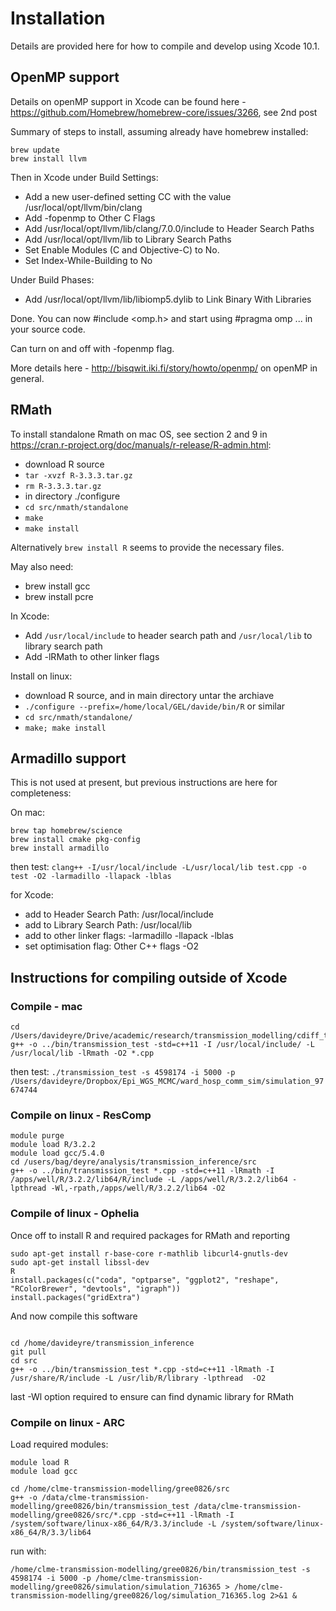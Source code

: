 # Installation

Details are provided here for how to compile and develop using Xcode 10.1. 

## OpenMP support

Details on openMP support in Xcode can be found here - https://github.com/Homebrew/homebrew-core/issues/3266, see 2nd post

Summary of steps to install, assuming already have homebrew installed:

```
brew update
brew install llvm
```

Then in Xcode under Build Settings:

* Add a new user-defined setting CC with the value /usr/local/opt/llvm/bin/clang
* Add -fopenmp to Other C Flags
* Add /usr/local/opt/llvm/lib/clang/7.0.0/include to Header Search Paths
* Add /usr/local/opt/llvm/lib to Library Search Paths
* Set Enable Modules (C and Objective-C) to No.
* Set Index-While-Building to No

Under Build Phases:

* Add /usr/local/opt/llvm/lib/libiomp5.dylib to Link Binary With Libraries

Done. You can now #include <omp.h> and start using #pragma omp ... in your source code.

Can turn on and off with -fopenmp flag.

More details here - http://bisqwit.iki.fi/story/howto/openmp/ on openMP in general.


## RMath

To install standalone Rmath on mac OS, see section 2 and 9 in https://cran.r-project.org/doc/manuals/r-release/R-admin.html:

* download R source
* `tar -xvzf R-3.3.3.tar.gz`
* `rm R-3.3.3.tar.gz`
* in directory ./configure
* `cd src/nmath/standalone`
* `make`
* `make install`

Alternatively `brew install R`  seems to provide the necessary files.

May also need:

* brew install gcc
* brew install pcre

In Xcode:
 * Add `/usr/local/include` to header search path and `/usr/local/lib` to library search path
 * Add -lRMath to other linker flags

Install on linux:
* download R source, and in main directory untar the archiave
* `./configure --prefix=/home/local/GEL/davide/bin/R` or similar 
* `cd src/nmath/standalone/`
* `make; make install`


## Armadillo support

This is not used at present, but previous instructions are here for completeness:

On mac:
```
brew tap homebrew/science
brew install cmake pkg-config
brew install armadillo
```

then test:
`clang++ -I/usr/local/include -L/usr/local/lib test.cpp -o test -O2 -larmadillo -llapack -lblas`

for Xcode:
* add to Header Search Path: /usr/local/include
* add to Library Search Path: /usr/local/lib
* add to other linker flags: -larmadillo -llapack -lblas
 * set optimisation flag: Other C++ flags -O2

## Instructions for compiling outside of Xcode

### Compile - mac
```
cd /Users/davideyre/Drive/academic/research/transmission_modelling/cdiff_transmission_inference/xcode_project/src
g++ -o ../bin/transmission_test -std=c++11 -I /usr/local/include/ -L /usr/local/lib -lRmath -O2 *.cpp 
```

then test:
`./transmission_test -s 4598174 -i 5000 -p /Users/davideyre/Dropbox/Epi_WGS_MCMC/ward_hosp_comm_sim/simulation_97674744`


### Compile on linux - ResComp

```
module purge
module load R/3.2.2
module load gcc/5.4.0
cd /users/bag/deyre/analysis/transmission_inference/src
g++ -o ../bin/transmission_test *.cpp -std=c++11 -lRmath -I /apps/well/R/3.2.2/lib64/R/include -L /apps/well/R/3.2.2/lib64 -lpthread -Wl,-rpath,/apps/well/R/3.2.2/lib64 -O2
```

### Compile of linux - Ophelia
Once off  to install R and required packages for RMath and reporting
```
sudo apt-get install r-base-core r-mathlib libcurl4-gnutls-dev
sudo apt-get install libssl-dev
R
install.packages(c("coda", "optparse", "ggplot2", "reshape", "RColorBrewer", "devtools", "igraph"))
install.packages("gridExtra")
```

And now compile this software
```

cd /home/davideyre/transmission_inference
git pull
cd src
g++ -o ../bin/transmission_test *.cpp -std=c++11 -lRmath -I /usr/share/R/include -L /usr/lib/R/library -lpthread  -O2
```



last -Wl option required to ensure can find dynamic library for RMath

### Compile on linux - ARC

Load required modules:
```
module load R
module load gcc

cd /home/clme-transmission-modelling/gree0826/src
g++ -o /data/clme-transmission-modelling/gree0826/bin/transmission_test /data/clme-transmission-modelling/gree0826/src/*.cpp -std=c++11 -lRmath -I /system/software/linux-x86_64/R/3.3/include -L /system/software/linux-x86_64/R/3.3/lib64
```
run with:
```
/home/clme-transmission-modelling/gree0826/bin/transmission_test -s 4598174 -i 5000 -p /home/clme-transmission-modelling/gree0826/simulation/simulation_716365 > /home/clme-transmission-modelling/gree0826/log/simulation_716365.log 2>&1 &
```


